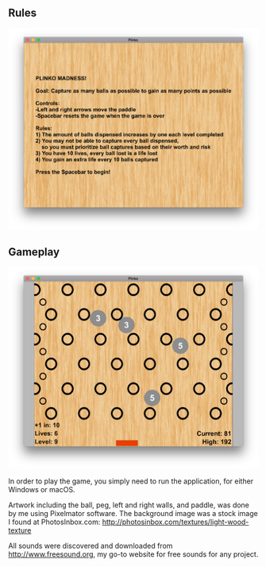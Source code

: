 ## Rules
![alt tag](https://raw.githubusercontent.com/JosephTLyons/Unity-Plinko/master/Screenshots/Rules.png)

## Gameplay
![alt tag](https://raw.githubusercontent.com/JosephTLyons/Unity-Plinko/master/Screenshots/Gameplay.png)

In order to play the game, you simply need to run the application, for either Windows or macOS.

Artwork including the ball, peg, left and right walls, and paddle, was done by me using Pixelmator software.
The background image was a stock image I found at PhotosInbox.com: http://photosinbox.com/textures/light-wood-texture

All sounds were discovered and downloaded from http://www.freesound.org, my go-to website for free sounds for any project.
